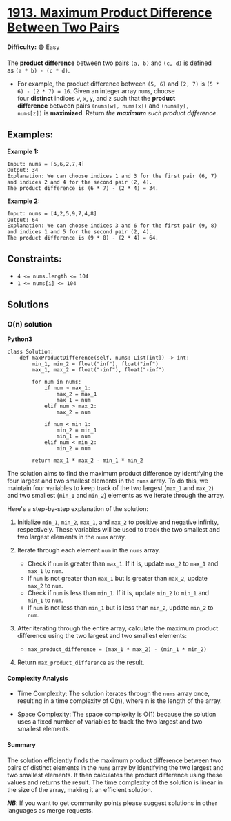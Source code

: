 # [1913. Maximum Product Difference Between Two Pairs](https://leetcode.com/problems/maximum-product-difference-between-two-pairs/)

**Difficulty:** :green_circle: Easy


The **product difference** between two pairs `(a, b)` and `(c, d)` is defined as `(a * b) - (c * d)`.
- For example, the product difference between `(5, 6)` and `(2, 7)` is `(5 * 6) - (2 * 7) = 16`.
Given an integer array `nums`, choose four **distinct** indices `w`, `x`, `y`, and `z` such that the **product difference** between pairs `(nums[w], nums[x])` and `(nums[y], nums[z])` is **maximized**.
Return *the **maximum** such product difference*.


## Examples:

**Example 1:**

```
Input: nums = [5,6,2,7,4]
Output: 34
Explanation: We can choose indices 1 and 3 for the first pair (6, 7) and indices 2 and 4 for the second pair (2, 4).
The product difference is (6 * 7) - (2 * 4) = 34.
```

**Example 2:**

```
Input: nums = [4,2,5,9,7,4,8]
Output: 64
Explanation: We can choose indices 3 and 6 for the first pair (9, 8) and indices 1 and 5 for the second pair (2, 4).
The product difference is (9 * 8) - (2 * 4) = 64.
```


## Constraints:

- `4 <= nums.length <= 104`
- `1 <= nums[i] <= 104`


## Solutions

### O(n) solution 

**Python3**

```python3
class Solution:
    def maxProductDifference(self, nums: List[int]) -> int:
        min_1, min_2 = float("inf"), float("inf")
        max_1, max_2 = float("-inf"), float("-inf")

        for num in nums:
            if num > max_1:
                max_2 = max_1
                max_1 = num
            elif num > max_2:
                max_2 = num

            if num < min_1:
                min_2 = min_1
                min_1 = num
            elif num < min_2:
                min_2 = num

        return max_1 * max_2 - min_1 * min_2
```

The solution aims to find the maximum product difference by identifying the four largest and two smallest elements in the `nums` array. To do this, we maintain four variables to keep track of the two largest (`max_1` and `max_2`) and two smallest (`min_1` and `min_2`) elements as we iterate through the array.

Here's a step-by-step explanation of the solution:

1. Initialize `min_1`, `min_2`, `max_1`, and `max_2` to positive and negative infinity, respectively. These variables will be used to track the two smallest and two largest elements in the `nums` array.

2. Iterate through each element `num` in the `nums` array.
   - Check if `num` is greater than `max_1`. If it is, update `max_2` to `max_1` and `max_1` to `num`.
   - If `num` is not greater than `max_1` but is greater than `max_2`, update `max_2` to `num`.
   - Check if `num` is less than `min_1`. If it is, update `min_2` to `min_1` and `min_1` to `num`.
   - If `num` is not less than `min_1` but is less than `min_2`, update `min_2` to `num`.

3. After iterating through the entire array, calculate the maximum product difference using the two largest and two smallest elements:
   - `max_product_difference = (max_1 * max_2) - (min_1 * min_2)`

4. Return `max_product_difference` as the result.

#### Complexity Analysis

- Time Complexity: The solution iterates through the `nums` array once, resulting in a time complexity of O(n), where n is the length of the array.

- Space Complexity: The space complexity is O(1) because the solution uses a fixed number of variables to track the two largest and two smallest elements.

#### Summary

The solution efficiently finds the maximum product difference between two pairs of distinct elements in the `nums` array by identifying the two largest and two smallest elements. It then calculates the product difference using these values and returns the result. The time complexity of the solution is linear in the size of the array, making it an efficient solution.

***NB***: If you want to get community points please suggest solutions in other languages as merge requests.
